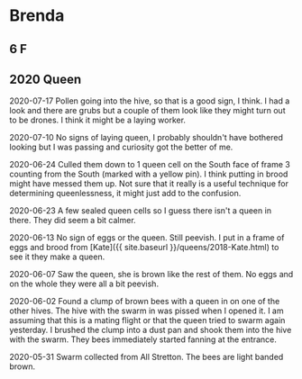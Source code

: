 # Brenda
## 6 F
## 2020 Queen

2020-07-17 Pollen going into the hive, so that is a good sign, I think.  I had a look and there are grubs but a couple of them look like they might turn out to be drones.  I think it might be a laying worker.

2020-07-10 No signs of laying queen, I probably shouldn't have bothered looking but I was passing and curiosity got the better of me.

2020-06-24 Culled them down to 1 queen cell on the South face of frame 3 counting from the South (marked with a yellow pin).  I think putting in brood might have messed them up.  Not sure that it really is a useful technique for determining queenlessness, it might just add to the confusion. 

2020-06-23 A few sealed queen cells so I guess there isn't a queen in there.  They did seem a bit calmer.

2020-06-13 No sign of eggs or the queen.  Still peevish.  I put in a frame of eggs and brood from [Kate]({{ site.baseurl }}/queens/2018-Kate.html) to see it they make a queen.

2020-06-07 Saw the queen, she is brown like the rest of them.  No eggs and on the whole they were all a bit peevish.

2020-06-02 Found a clump of brown bees with a queen in on one of the other hives.  The hive with the swarm in was pissed when I opened it.  I am assuming that this is a mating flight or that the queen tried to swarm again yesterday.  I brushed the clump into a dust pan and shook them into the hive with the swarm.  They bees immediately started fanning at the entrance.  

2020-05-31 Swarm collected from All Stretton.  The bees are light banded brown.
